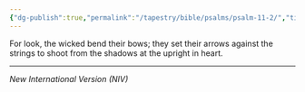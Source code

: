 ```yaml
---
{"dg-publish":true,"permalink":"/tapestry/bible/psalms/psalm-11-2/","title":"Psalm 11:2","hide":true,"tags":["bible-verse","bible-verse"],"dgHomeLink":true,"dgShowLocalGraph":true,"dgEnableSearch":true}
---
```



For look, the wicked bend their bows; they set their arrows against the strings to shoot from the shadows at the upright in heart.


---
*New International Version (NIV)*